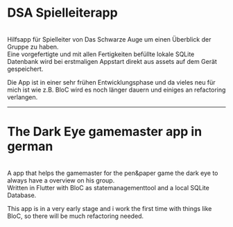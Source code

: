 <h1>DSA Spielleiterapp</h1><br>
Hilfsapp für Spielleiter von Das Schwarze Auge um einen Überblick der Gruppe zu haben.<br>
Eine vorgefertigte und mit allen Fertigkeiten befüllte lokale SQLite Datenbank wird bei erstmaligen Appstart direkt aus assets auf dem Gerät gespeichert.

Die App ist in einer sehr frühen Entwicklungsphase und da vieles neu für mich ist wie z.B. BloC wird es noch länger dauern und einiges an refactoring verlangen.

<hr>

<h1>The Dark Eye gamemaster app in german</h1><br>
A app that helps the gamemaster for the pen&paper game the dark eye to always have a overview on his group. <br>
Written in Flutter with BloC as statemanagementtool and a local SQLite Database.

This app is in a very early stage and i work the first time with things like BloC, so there will be much refactoring needed.
